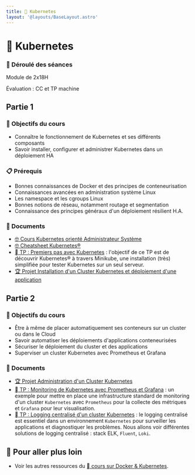 ```yaml
---
title: 󱃾 Kubernetes
layout: '@layouts/BaseLayout.astro'
---
```


# 󱃾  Kubernetes

### 📅 Déroulé des séances

Module de 2x18H

Évaluation : CC et TP machine

## Partie 1

### 🎯 Objectifs du cours

- Connaître le fonctionnement de Kubernetes et ses différents composants
- Savoir installer, configurer et administrer Kubernetes dans un déploiement HA

### 📋 Prérequis

- Bonnes connaissances de Docker et des principes de conteneurisation
- Connaissances avancées en administration système Linux
- Les namespace et les cgroups Linux
- Bonnes notions de réseau, notamment routage et segmentation
- Connaissance des principes généraux d'un déploiement résilient H.A.

### 📑 Documents

- [🤓 Cours Kubernetes orienté Administrateur Système](/cours/docker/kubernetes-cours-admin)
- [🤓 Cheatsheet Kubernetes®](/cours/docker/kubernetes-cheatsheet)
- [󱃾  TP : Premiers pas avec Kubernetes](/cours/docker/tp_k8s) : l'objectif de ce TP est de découvrir Kubernetes® à travers Minikube, une installation (très) simplifiée pour tester Kubernetes sur un seul serveur.
- [🏆 Projet Installation d'un Cluster Kubernetes et déploiement d'une application](/cours/docker/projet_install_kubernetes)

## Partie 2

### 🎯 Objectifs du cours

- Être à même de placer automatiquement ses conteneurs sur un cluster ou dans le Cloud
- Savoir automatiser les déploiements d'applications conteneurisées
- Sécuriser le déploiement du cluster et des applications
- Superviser un cluster Kubernetes avec Prometheus et Grafana

### 📑 Documents

- [🏆 Projet Administration d'un Cluster Kubernetes](/cours/docker/tp_administration_kubernetes)
- [󱃾  TP : Monitoring de Kubernetes avec Prometheus et Grafana](/cours/docker/tp_prometheus_grafana_k8s) : un exemple pour mettre en place une infrastructure standard de monitoring d'un cluster `Kubernetes` avec `Prometheus` pour la collecte des métriques et `Grafana` pour leur visualisation.
- [󱃾  TP : Logging centralisé d'un cluster Kubernetes](/cours/docker/tp_k8s_elk) : le logging centralisé est essentiel dans un environnement `Kubernetes` pour surveiller les applications et diagnostiquer les problèmes. Nous allons voir différentes solutions de logging centralisé : stack ELK, `Fluent`, `Loki`.

## 🚀 Pour aller plus loin

- Voir les autres ressources du [  cours sur Docker & Kubernetes](/cours/docker).
